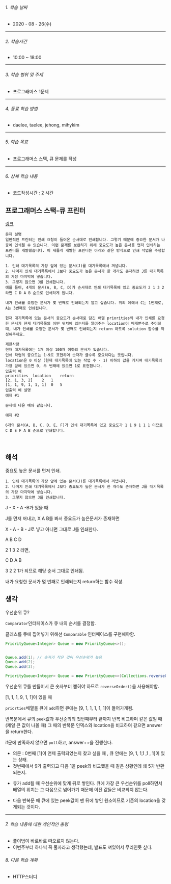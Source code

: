 

###### 1. 학습 날짜

- 2020 - 08 - 26(수)

---

###### 2. 학습시간

- 10:00 ~ 18:00

---

###### 3. 학습 범위 및 주제

- 프로그래머스 1문제

---

###### 4. 동료 학습 방법 

- daelee, taelee, jehong, mihykim

---

###### 5. 학습 목표 

- 프로그래머스 스택, 큐 문제를 작성

---

###### 6. 상세 학습 내용

- 코드작성시간 :  2 시간

## 프로그래머스 스택-큐 프린터



[링크](https://programmers.co.kr/learn/courses/30/lessons/42587?language=java)

```
문제 설명
일반적인 프린터는 인쇄 요청이 들어온 순서대로 인쇄합니다. 그렇기 때문에 중요한 문서가 나중에 인쇄될 수 있습니다. 이런 문제를 보완하기 위해 중요도가 높은 문서를 먼저 인쇄하는 프린터를 개발했습니다. 이 새롭게 개발한 프린터는 아래와 같은 방식으로 인쇄 작업을 수행합니다.

1. 인쇄 대기목록의 가장 앞에 있는 문서(J)를 대기목록에서 꺼냅니다.
2. 나머지 인쇄 대기목록에서 J보다 중요도가 높은 문서가 한 개라도 존재하면 J를 대기목록의 가장 마지막에 넣습니다.
3. 그렇지 않으면 J를 인쇄합니다.
예를 들어, 4개의 문서(A, B, C, D)가 순서대로 인쇄 대기목록에 있고 중요도가 2 1 3 2 라면 C D A B 순으로 인쇄하게 됩니다.

내가 인쇄를 요청한 문서가 몇 번째로 인쇄되는지 알고 싶습니다. 위의 예에서 C는 1번째로, A는 3번째로 인쇄됩니다.

현재 대기목록에 있는 문서의 중요도가 순서대로 담긴 배열 priorities와 내가 인쇄를 요청한 문서가 현재 대기목록의 어떤 위치에 있는지를 알려주는 location이 매개변수로 주어질 때, 내가 인쇄를 요청한 문서가 몇 번째로 인쇄되는지 return 하도록 solution 함수를 작성해주세요.

제한사항
현재 대기목록에는 1개 이상 100개 이하의 문서가 있습니다.
인쇄 작업의 중요도는 1~9로 표현하며 숫자가 클수록 중요하다는 뜻입니다.
location은 0 이상 (현재 대기목록에 있는 작업 수 - 1) 이하의 값을 가지며 대기목록의 가장 앞에 있으면 0, 두 번째에 있으면 1로 표현합니다.
입출력 예
priorities	location	return
[2, 1, 3, 2]	2	1
[1, 1, 9, 1, 1, 1]	0	5
입출력 예 설명
예제 #1

문제에 나온 예와 같습니다.

예제 #2

6개의 문서(A, B, C, D, E, F)가 인쇄 대기목록에 있고 중요도가 1 1 9 1 1 1 이므로 C D E F A B 순으로 인쇄합니다.
```

<br>

## 해석

중요도 높은 문서를 먼저 인쇄.

```
1. 인쇄 대기목록의 가장 앞에 있는 문서(J)를 대기목록에서 꺼냅니다.
2. 나머지 인쇄 대기목록에서 J보다 중요도가 높은 문서가 한 개라도 존재하면 J를 대기목록의 가장 마지막에 넣습니다.
3. 그렇지 않으면 J를 인쇄합니다.
```

J - X - A -B가 있을 때

J를 먼저 꺼내고, X A B를 봐서 중요도가 높은문서가 존재하면

X - A - B - J로 넣고 아니면 그대로 J를 인쇄한다.



A B C D

2  1  3  2 라면,

C D A B

3  2  2  1가 되므로 해당 순서 그대로 인쇄됨.



내가 요청한 문서가 몇 번째로 인쇄되는지 return하는 함수 작성.



## 생각

우선순위 큐?

`Comparator`인터페이스가 큐 내의 순서를 결정함.

클래스를 큐에 집어넣기 위해선 `Comparable` 인터페이스를 구현해야함.

```java
PriorityQueue<Integer> Queue = new PriorityQueue<>();


Queue.add(1); // 숫자가 작은 것이 우선순위가 높음
Queue.add(2);
Queue.add(3);

PriorityQueue<Integer> Queue = new PriorityQueue<>(Collections.reverseOrder()); //우선순위 역전

```



우선순위 큐를 만들어서 큰 숫자부터 뽑혀야 하므로 `reverseOrder()`을 사용해야함.



[1, 1, 1, 9, 1, 1]이 있을 때

`priorties`배열을 큐에 `add`하면 큐에는 [9, 1, 1, 1, 1, 1]이 들어가게됨.

반복문에서 큐의 `peek`값과 우선순의의 첫번째부터 끝까지 반복 비교하며 같은 값일 때 (제일 큰 값이 나올 때) 그 때의 반복문 인덱스와 location을 비교하여 같으면 answer을 return한다.

if문에 만족하지 않으면 `poll`하고, answer++을 진행한다.



+ 의문 : 0번째 [1]이 언제 출력되었는지 찾고 싶을 때 , 큐 안에는 [9, 1, 1,1 ,1 , 1]이 있는 상태.
+ 첫번째에서 9가 출력되고 다음 1을 peek와 비교했을 때 같은 상황인데 왜 5가 반환되는지.

- 큐가 add될 때 우선순위에 맞게 뒤로 쌓인다. 큐에 가장 큰 우선순위를 poll하면서 배열의 위치는 그 다음으로 넘어가기 때문에 이전 값들은 비교되지 않는다.

- 다음 반복문 때 큐에 있는 peek값이 맨 뒤에 쌓인 원소이므로 기존의 location을 갖게되는 것이다.

  



---

###### 7. 학습 내용에 대한 개인적인 총평

- 풀이법이 바로바로 떠오르지 않는다.
- 이번주부터 하나씩 꼭 풀자라고 생각했는데, 발표도 껴있어서 무리인듯 싶다.

###### 8. 다음 학습 계획

- HTTP스터디

